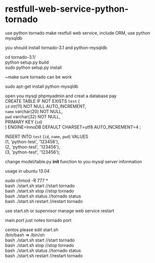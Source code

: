 restfull-web-service-python-tornado
=======

use python tornado make restfull web service, include ORM, use python mysqldb

you should install tornado-3.1 and python-mysqldb

cd tornado-3.1/  
python setup.py build  
sudo python setup.py install  

~make sure tornado can be work

sudo apt-get install python-mysqldb  

open you mysql phpmyadmin and creat a database pay  
CREATE TABLE IF NOT EXISTS `test` (  
  `id` int(11) NOT NULL AUTO_INCREMENT,  
  `name` varchar(20) NOT NULL,  
  `pwd` varchar(32) NOT NULL,  
  PRIMARY KEY (`id`)  
) ENGINE=InnoDB  DEFAULT CHARSET=utf8 AUTO_INCREMENT=4 ;  

INSERT INTO `test` (`id`, `name`, `pwd`) VALUES  
(1, 'python-test', '123456'),  
(2, 'python-test', '123456'),  
(3, 'python-test', '123456');  

change model/table.py __init__ function to you mysql server information  

usage in ubuntu 13.04  

sudo chmod -R 777 *  
bash ./start.sh start //start tornado  
bash ./start.sh stop //stop tornado  
bash ./start.sh status //tornado status   
bash ./start.sh restart //restart tornado  

use start.sh or supervisor manage web service restart  

main.port just notes tornado port  

centos please edit start.sh  
/bin/bash => /bin/sh  
bash ./start.sh start //start tornado  
bash ./start.sh stop //stop tornado  
bash ./start.sh status //tornado status   
bash ./start.sh restart //restart tornado  
